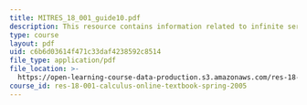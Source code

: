 ```yaml
---
title: MITRES_18_001_guide10.pdf
description: This resource contains information related to infinite series.
type: course
layout: pdf
uid: c6b6d03614f471c33daf4238592c8514
file_type: application/pdf
file_location: >-
  https://open-learning-course-data-production.s3.amazonaws.com/res-18-001-calculus-online-textbook-spring-2005/c6b6d03614f471c33daf4238592c8514_MITRES_18_001_guide10.pdf
course_id: res-18-001-calculus-online-textbook-spring-2005
---
```

